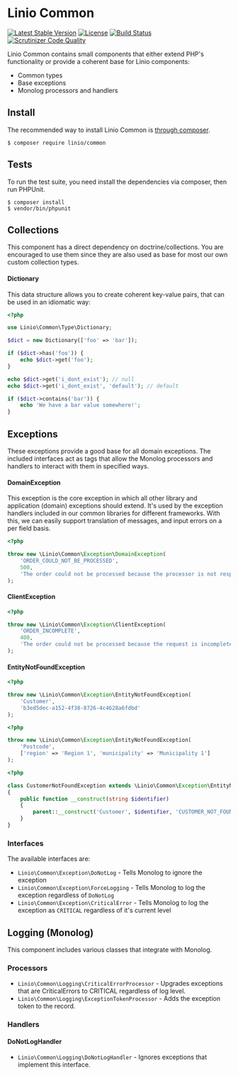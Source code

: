 # Linio Common
[![Latest Stable Version](https://poser.pugx.org/linio/common/v/stable.svg)](https://packagist.org/packages/linio/common) [![License](https://poser.pugx.org/linio/common/license.svg)](https://packagist.org/packages/linio/common) [![Build Status](https://secure.travis-ci.org/LinioIT/common.png)](http://travis-ci.org/LinioIT/common) [![Scrutinizer Code Quality](https://scrutinizer-ci.com/g/LinioIT/common/badges/quality-score.png?b=master)](https://scrutinizer-ci.com/g/LinioIT/common/?branch=master)

Linio Common contains small components that either extend PHP's functionality or provide
a coherent base for Linio components:

* Common types
* Base exceptions
* Monolog processors and handlers

## Install

The recommended way to install Linio Common is [through composer](http://getcomposer.org).

```
$ composer require linio/common
```

## Tests

To run the test suite, you need install the dependencies via composer, then
run PHPUnit.

    $ composer install
    $ vendor/bin/phpunit

## Collections

This component has a direct dependency on doctrine/collections. You are encouraged
to use them since they are also used as base for most our own custom collection types.

#### Dictionary

This data structure allows you to create coherent key-value pairs, that can be used
in an idiomatic way:

```php
<?php

use Linio\Common\Type\Dictionary;

$dict = new Dictionary(['foo' => 'bar']);

if ($dict->has('foo')) {
    echo $dict->get('foo');
}

echo $dict->get('i_dont_exist'); // null
echo $dict->get('i_dont_exist', 'default'); // default

if ($dict->contains('bar')) {
    echo 'We have a bar value somewhere!';
}

```

## Exceptions

These exceptions provide a good base for all domain exceptions. The included interfaces act as tags that
allow the Monolog processors and handlers to interact with them in specified ways.

#### DomainException

This exception is the core exception in which all other library and application (domain) exceptions should
extend. It's used by the exception handlers included in our common libraries for different frameworks.
With this, we can easily support translation of messages, and input errors on a per field basis.

```php
<?php

throw new \Linio\Common\Exception\DomainException(
    'ORDER_COULD_NOT_BE_PROCESSED',
    500,
    'The order could not be processed because the processor is not responding'
);
```

#### ClientException

```php
<?php

throw new \Linio\Common\Exception\ClientException(
    'ORDER_INCOMPLETE',
    400,
    'The order could not be processed because the request is incomplete'
);
```

#### EntityNotFoundException

```php
<?php

throw new \Linio\Common\Exception\EntityNotFoundException(
    'Customer',
    'b3ed5dec-a152-4f38-8726-4c4628a6fdbd'
);
```

```php
<?php

throw new \Linio\Common\Exception\EntityNotFoundException(
    'Postcode',
    ['region' => 'Region 1', 'municipality' => 'Municipality 1']
);
```

```php
<?php

class CustomerNotFoundException extends \Linio\Common\Exception\EntityNotFoundException
{
    public function __construct(string $identifier)
    {
        parent::__construct('Customer', $identifier, 'CUSTOMER_NOT_FOUND');
    }
}
```

### Interfaces

The available interfaces are:

* `Linio\Common\Exception\DoNotLog` - Tells Monolog to ignore the exception
* `Linio\Common\Exception\ForceLogging` - Tells Monolog to log the exception regardless of `DoNotLog`
* `Linio\Common\Exception\CriticalError` - Tells Monolog to log the exception as `CRITICAL` regardless of it's current level

## Logging (Monolog)

This component includes various classes that integrate with Monolog.

### Processors

* `Linio\Common\Logging\CriticalErrorProcessor` - Upgrades exceptions that are CriticalErrors to CRITICAL regardless of log level.
* `Linio\Common\Logging\ExceptionTokenProcessor` - Adds the exception token to the record.

### Handlers

#### DoNotLogHandler

* `Linio\Common\Logging\DoNotLogHandler` - Ignores exceptions that implement this interface.
